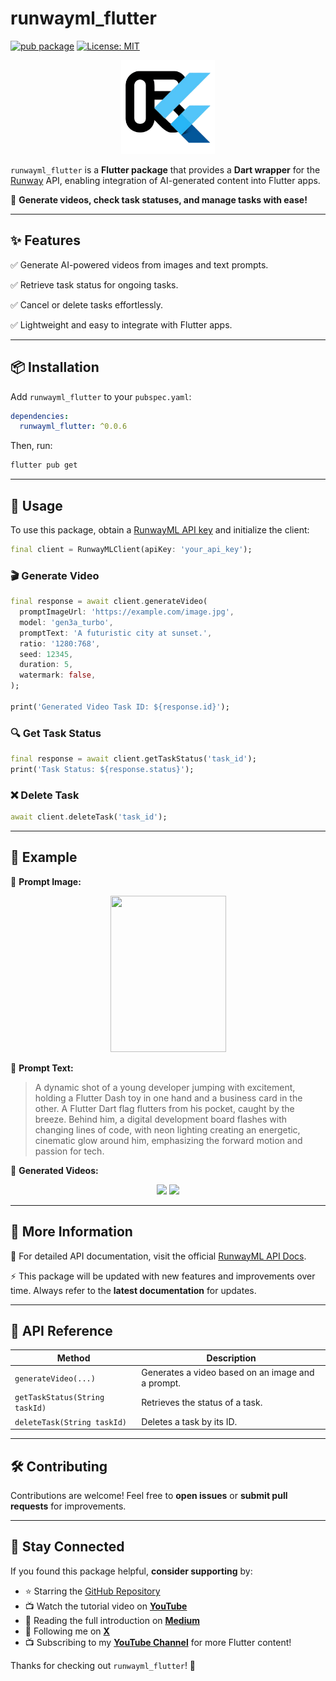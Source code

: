# runwayml_flutter

[![pub package](https://img.shields.io/pub/v/runwayml_flutter.svg)](https://pub.dev/packages/runwayml_flutter)
<a href="https://opensource.org/licenses/MIT"><img src="https://img.shields.io/badge/license-MIT-purple.svg" alt="License: MIT"></a>

<p align="center">
  <img src="https://raw.githubusercontent.com/FlutterWiz/runwayml_flutter/refs/heads/main/screenshots/logo.png" width="150" height="150">
</p>

`runwayml_flutter` is a **Flutter package** that provides a **Dart wrapper** for the [Runway](https://runwayml.com) API, enabling integration of AI-generated content into Flutter apps.

🚀 **Generate videos, check task statuses, and manage tasks with ease!**

---

## ✨ Features

✅ Generate AI-powered videos from images and text prompts.

✅ Retrieve task status for ongoing tasks.

✅ Cancel or delete tasks effortlessly.

✅ Lightweight and easy to integrate with Flutter apps.

---

## 📦 Installation

Add `runwayml_flutter` to your `pubspec.yaml`:

```yaml
dependencies:
  runwayml_flutter: ^0.0.6
```

Then, run:
```sh
flutter pub get
```

---

## 🚀 Usage

To use this package, obtain a [RunwayML API key](https://dev.runwayml.com) and initialize the client:

```dart
final client = RunwayMLClient(apiKey: 'your_api_key');
```

### 🎬 Generate Video

```dart
final response = await client.generateVideo(
  promptImageUrl: 'https://example.com/image.jpg',
  model: 'gen3a_turbo',
  promptText: 'A futuristic city at sunset.',
  ratio: '1280:768',
  seed: 12345,
  duration: 5,
  watermark: false,
);

print('Generated Video Task ID: ${response.id}');
```

### 🔍 Get Task Status

```dart
final response = await client.getTaskStatus('task_id');
print('Task Status: ${response.status}');
```

### ❌ Delete Task

```dart
await client.deleteTask('task_id');
```

---

## 📌 Example

🔹 **Prompt Image:**
<p align="center">
  <img src="https://github.com/user-attachments/assets/2e6c3da4-2399-47bb-9480-8c2c893b28f2" width="185" height="250">
</p>

🔹 **Prompt Text:**
> A dynamic shot of a young developer jumping with excitement, holding a Flutter Dash toy in one hand and a business card in the other. A Flutter Dart flag flutters from his pocket, caught by the breeze. Behind him, a digital development board flashes with changing lines of code, with neon lighting creating an energetic, cinematic glow around him, emphasizing the forward motion and passion for tech.

🔹 **Generated Videos:**

<p align="center">
  <img src="https://github.com/user-attachments/assets/9bf94f77-5f0a-4a57-8277-e63af818b1d0">
  <img src="https://github.com/user-attachments/assets/6dfea0d2-5df3-47e8-8f1a-df4dda3a7d68">
</p>

---

## 📖 More Information

📌 For detailed API documentation, visit the official [RunwayML API Docs](https://docs.dev.runwayml.com).

⚡ This package will be updated with new features and improvements over time. Always refer to the **latest documentation** for updates.

---

## 📝 API Reference

| Method | Description |
|--------|-------------|
| `generateVideo(...)` | Generates a video based on an image and a prompt. |
| `getTaskStatus(String taskId)` | Retrieves the status of a task. |
| `deleteTask(String taskId)` | Deletes a task by its ID. |

---

## 🛠️ Contributing

Contributions are welcome! Feel free to **open issues** or **submit pull requests** for improvements.

---

## 📢 Stay Connected

If you found this package helpful, **consider supporting** by:
- ⭐ Starring the [GitHub Repository](https://github.com/FlutterWiz/runwayml_flutter)
- 📺 Watch the tutorial video on **[YouTube](https://youtu.be/ocxAs_rwjYg?si=_2wMowKUeXdV4tZu)**
- 📝 Reading the full introduction on **[Medium](https://medium.com/@FlutterWiz/bringing-runway-to-flutter-introducing-runwayml_flutter-e54d103abff6)**
- 🔔 Following me on **[X](https://x.com/FlutterWiz)**
- 📺 Subscribing to my **[YouTube Channel](https://www.youtube.com/@FlutterWiz)** for more Flutter content!

Thanks for checking out `runwayml_flutter`! 🚀
